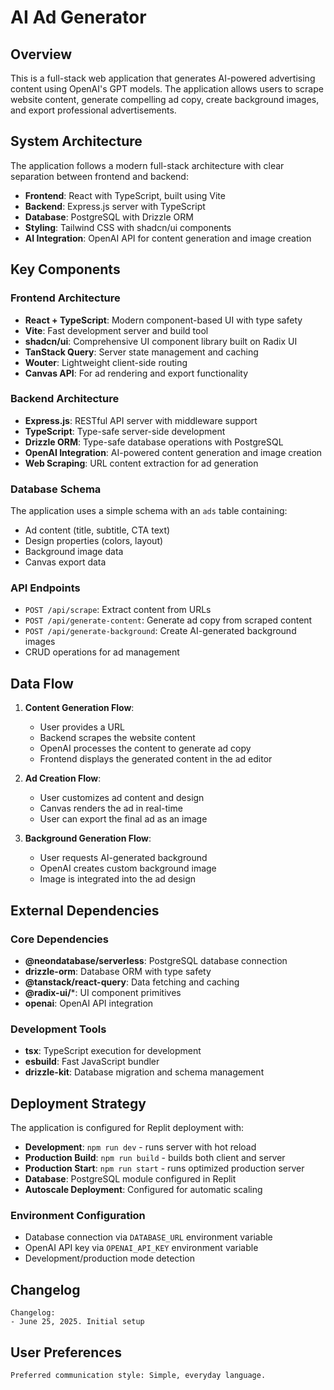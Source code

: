 # AI Ad Generator

## Overview

This is a full-stack web application that generates AI-powered advertising content using OpenAI's GPT models. The application allows users to scrape website content, generate compelling ad copy, create background images, and export professional advertisements.

## System Architecture

The application follows a modern full-stack architecture with clear separation between frontend and backend:

- **Frontend**: React with TypeScript, built using Vite
- **Backend**: Express.js server with TypeScript
- **Database**: PostgreSQL with Drizzle ORM
- **Styling**: Tailwind CSS with shadcn/ui components
- **AI Integration**: OpenAI API for content generation and image creation

## Key Components

### Frontend Architecture
- **React + TypeScript**: Modern component-based UI with type safety
- **Vite**: Fast development server and build tool
- **shadcn/ui**: Comprehensive UI component library built on Radix UI
- **TanStack Query**: Server state management and caching
- **Wouter**: Lightweight client-side routing
- **Canvas API**: For ad rendering and export functionality

### Backend Architecture
- **Express.js**: RESTful API server with middleware support
- **TypeScript**: Type-safe server-side development
- **Drizzle ORM**: Type-safe database operations with PostgreSQL
- **OpenAI Integration**: AI-powered content generation and image creation
- **Web Scraping**: URL content extraction for ad generation

### Database Schema
The application uses a simple schema with an `ads` table containing:
- Ad content (title, subtitle, CTA text)
- Design properties (colors, layout)
- Background image data
- Canvas export data

### API Endpoints
- `POST /api/scrape`: Extract content from URLs
- `POST /api/generate-content`: Generate ad copy from scraped content
- `POST /api/generate-background`: Create AI-generated background images
- CRUD operations for ad management

## Data Flow

1. **Content Generation Flow**:
   - User provides a URL
   - Backend scrapes the website content
   - OpenAI processes the content to generate ad copy
   - Frontend displays the generated content in the ad editor

2. **Ad Creation Flow**:
   - User customizes ad content and design
   - Canvas renders the ad in real-time
   - User can export the final ad as an image

3. **Background Generation Flow**:
   - User requests AI-generated background
   - OpenAI creates custom background image
   - Image is integrated into the ad design

## External Dependencies

### Core Dependencies
- **@neondatabase/serverless**: PostgreSQL database connection
- **drizzle-orm**: Database ORM with type safety
- **@tanstack/react-query**: Data fetching and caching
- **@radix-ui/***: UI component primitives
- **openai**: OpenAI API integration

### Development Tools
- **tsx**: TypeScript execution for development
- **esbuild**: Fast JavaScript bundler
- **drizzle-kit**: Database migration and schema management

## Deployment Strategy

The application is configured for Replit deployment with:

- **Development**: `npm run dev` - runs server with hot reload
- **Production Build**: `npm run build` - builds both client and server
- **Production Start**: `npm run start` - runs optimized production server
- **Database**: PostgreSQL module configured in Replit
- **Autoscale Deployment**: Configured for automatic scaling

### Environment Configuration
- Database connection via `DATABASE_URL` environment variable
- OpenAI API key via `OPENAI_API_KEY` environment variable
- Development/production mode detection

## Changelog
```
Changelog:
- June 25, 2025. Initial setup
```

## User Preferences
```
Preferred communication style: Simple, everyday language.
```
